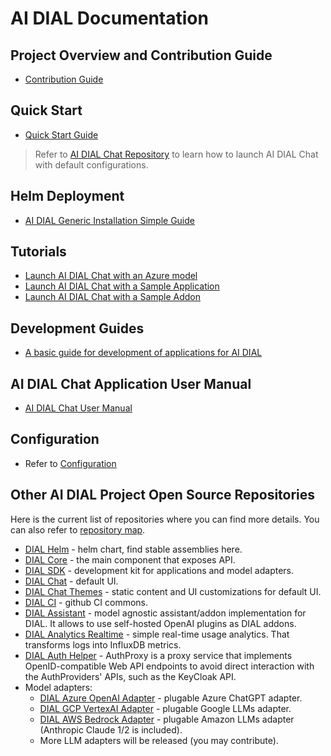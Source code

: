 # AI DIAL Documentation

## Project Overview and Contribution Guide

* [Contribution Guide](/CONTRIBUTING.md)

## Quick Start

* [Quick Start Guide](./docs/quick-start.md)

> Refer to [AI DIAL Chat Repository](https://github.com/epam/ai-dial-chat#overview) to learn how to launch AI DIAL Chat with default configurations.

## Helm Deployment

* [AI DIAL Generic Installation Simple Guide](https://github.com/epam/ai-dial-helm/tree/main/charts/dial/examples/generic/simple)
  
## Tutorials

* [Launch AI DIAL Chat with an Azure model](./docs/tutorials/quick-start-model.md)
* [Launch AI DIAL Chat with a Sample Application](./docs/tutorials/quick-start-with-application.md)
* [Launch AI DIAL Chat with a Sample Addon](./docs/tutorials/quick-start-with-addon.md)

## Development Guides

* [A basic guide for development of applications for AI DIAL](https://github.com/epam/ai-dial/blob/main/docs/tutorials/quick-start-with-application.md)

## AI DIAL Chat Application User Manual

* [AI DIAL Chat User Manual](./docs/user-guide.md)

## Configuration

* Refer to [Configuration](./docs/Deployment/configuration.md)
  
## Other AI DIAL Project Open Source Repositories

Here is the current list of repositories where you can find more details. You can also refer to [repository map](https://epam-rail.com/open-source).

- [DIAL Helm](https://github.com/epam/ai-dial-helm) - helm chart, find stable assemblies here.
- [DIAL Core](https://github.com/epam/ai-dial-core) - the main component that exposes API.
- [DIAL SDK](https://github.com/epam/ai-dial-sdk) - development kit for applications and model adapters.
- [DIAL Chat](https://github.com/epam/ai-dial-chat) - default UI.
- [DIAL Chat Themes](https://github.com/epam/ai-dial-chat-themes) - static content and UI customizations for default UI.
- [DIAL CI](https://github.com/epam/ai-dial-ci) - github CI commons.
- [DIAL Assistant](https://github.com/epam/ai-dial-assistant) - model agnostic assistant/addon implementation for DIAL. It allows to use self-hosted OpenAI plugins as DIAL addons.
- [DIAL Analytics Realtime](https://github.com/epam/ai-dial-analytics-realtime) - simple real-time usage analytics. That transforms logs into InfluxDB metrics.
- [DIAL Auth Helper](https://github.com/epam/ai-dial-auth-helper) - AuthProxy is a proxy service that implements OpenID-compatible Web API endpoints to avoid direct interaction with the AuthProviders' APIs, such as the KeyCloak API.
- Model adapters:
    - [DIAL Azure OpenAI Adapter](https://github.com/epam/ai-dial-adapter-openai) - plugable Azure ChatGPT adapter.
    - [DIAL GCP VertexAI Adapter](https://github.com/epam/ai-dial-adapter-vertexai) - plugable Google LLMs adapter.
    - [DIAL AWS Bedrock Adapter](https://github.com/epam/ai-dial-adapter-bedrock) - plugable Amazon LLMs adapter (Anthropic Claude 1/2 is included).
    - More LLM adapters will be released (you may contribute).
